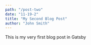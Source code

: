 ```yaml
---
path: "/post-two"
date: "11-19-2"
title: "My Second Blog Post"
author: "John Smith"
---
```


This is my very first blog post in Gatsby
